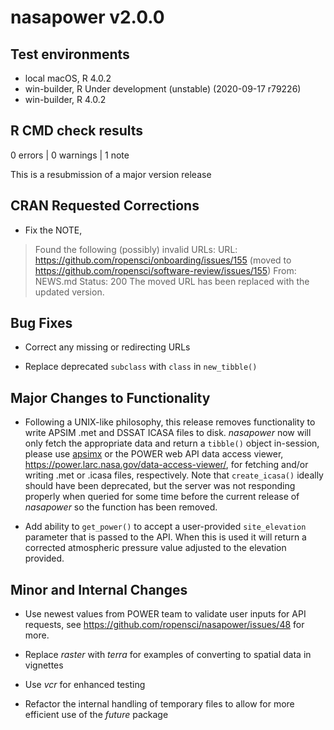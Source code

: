 # nasapower v2.0.0

## Test environments
* local macOS, R 4.0.2
* win-builder, R Under development (unstable) (2020-09-17 r79226)
* win-builder, R 4.0.2

## R CMD check results

0 errors | 0 warnings | 1 note

This is a resubmission of a major version release

## CRAN Requested Corrections

* Fix the NOTE, 
> Found the following (possibly) invalid URLs:
   URL: https://github.com/ropensci/onboarding/issues/155 (moved to https://github.com/ropensci/software-review/issues/155)
     From: NEWS.md
     Status: 200
The moved URL has been replaced with the updated version.

## Bug Fixes

* Correct any missing or redirecting URLs

* Replace deprecated `subclass` with `class` in `new_tibble()`

## Major Changes to Functionality

* Following a UNIX-like philosophy, this release removes functionality to write APSIM .met and DSSAT ICASA files to disk.
_nasapower_ now will only fetch the appropriate data and return a `tibble()` object in-session, please use [apsimx](https://cran.r-project.org/package=apsimx) or the POWER web API data access viewer, <https://power.larc.nasa.gov/data-access-viewer/>, for fetching and/or writing .met or .icasa files, respectively.
Note that  `create_icasa()` ideally should have been deprecated, but the server was not responding properly when queried for some time before the current release of _nasapower_ so the function has been removed.

* Add ability to `get_power()` to accept a user-provided `site_elevation` parameter that is passed to the API.
When this is used it will return a corrected atmospheric pressure value adjusted to the elevation provided.

## Minor and Internal Changes

* Use newest values from POWER team to validate user inputs for API requests, see <https://github.com/ropensci/nasapower/issues/48> for more.

* Replace _raster_ with _terra_ for examples of converting to spatial data in vignettes

* Use _vcr_ for enhanced testing

* Refactor the internal handling of temporary files to allow for more efficient use of the _future_ package

